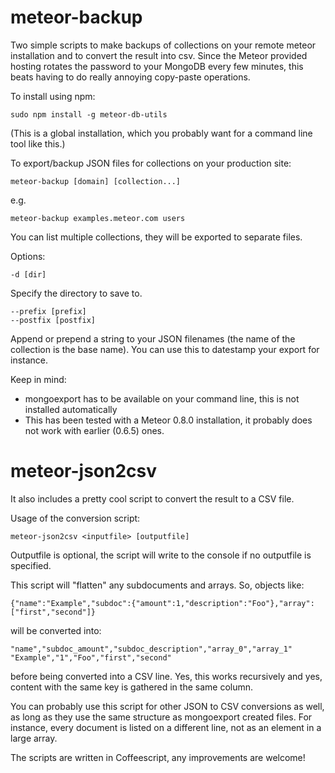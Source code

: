 meteor-backup
=============

Two simple scripts to make backups of collections on your remote meteor installation and to convert the result into csv. Since the Meteor provided hosting rotates the password to your MongoDB every few minutes, this beats having to do really annoying copy-paste operations.

To install using npm:
```
sudo npm install -g meteor-db-utils
```
(This is a global installation, which you probably want for a command line tool like this.)

To export/backup JSON files for collections on your production site:

```
meteor-backup [domain] [collection...]
```
e.g.
```
meteor-backup examples.meteor.com users
```
You can list multiple collections, they will be exported to separate files.

Options:
```
-d [dir]
```
Specify the directory to save to.

```
--prefix [prefix]
--postfix [postfix]
```
Append or prepend a string to your JSON filenames (the name of the collection is the base name). You can use this to datestamp your export for instance.


Keep in mind:
* mongoexport has to be available on your command line, this is not installed automatically
* This has been tested with a Meteor 0.8.0 installation, it probably does not work with earlier (0.6.5) ones.

meteor-json2csv
===============

It also includes a pretty cool script to convert the result to a CSV file.

Usage of the conversion script:
```
meteor-json2csv <inputfile> [outputfile]
```

Outputfile is optional, the script will write to the console if no outputfile is specified.

This script will "flatten" any subdocuments and arrays. So, objects like:
```
{"name":"Example","subdoc":{"amount":1,"description":"Foo"},"array":["first","second"]}
```
will be converted into:
```
"name","subdoc_amount","subdoc_description","array_0","array_1"
"Example","1","Foo","first","second"
```
before being converted into a CSV line. Yes, this works recursively and yes, content with the same key is gathered in the same column.

You can probably use this script for other JSON to CSV conversions as well, as long as they use the same structure as mongoexport created files. For instance, every document is listed on a different line, not as an element in a large array.

The scripts are written in Coffeescript, any improvements are welcome!
